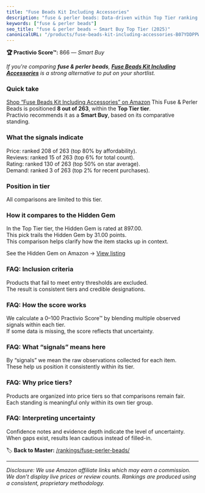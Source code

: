 ```yaml
---
title: "Fuse Beads Kit Including Accessories"
description: "fuse & perler beads: Data-driven within Top Tier ranking using the Practivio Score™. Positioned by quality, value, demand, findability, momentum."
keywords: ["fuse & perler beads"]
seo_title: "fuse & perler beads — Smart Buy Top Tier (2025)"
canonicalURL: "/products/fuse-beads-kit-including-accessories-B07YDDPPWX/"
---
```


**🏆 Practivio Score™:** 866 — _Smart Buy_


*If you're comparing **fuse & perler beads**, **[Fuse Beads Kit Including Accessories](https://www.amazon.com/dp/B07YDDPPWX?tag=practivio-20)** is a strong alternative to put on your shortlist.*
### Quick take
[Shop “Fuse Beads Kit Including Accessories” on Amazon](https://www.amazon.com/dp/B07YDDPPWX?tag=practivio-20)
This Fuse & Perler Beads is positioned **8 out of 263**, within the **Top Tier tier**.  
Practivio recommends it as a **Smart Buy**, based on its comparative standing.

### What the signals indicate
Price: ranked 208 of 263 (top 80% by affordability).  
Reviews: ranked 15 of 263 (top 6% for total count).  
Rating: ranked 130 of 263 (top 50% on star average).  
Demand: ranked 3 of 263 (top 2% for recent purchases).

### Position in tier
All comparisons are limited to this tier.

### How it compares to the Hidden Gem
In the Top Tier tier, the Hidden Gem is rated at 897.00.  
This pick trails the Hidden Gem by 31.00 points.  
This comparison helps clarify how the item stacks up in context.  

See the Hidden Gem on Amazon → [View listing](https://www.amazon.com/dp/B000ZDME7Y?tag=practivio-20)

### FAQ: Inclusion criteria
Products that fail to meet entry thresholds are excluded.  
The result is consistent tiers and credible designations.

### FAQ: How the score works
We calculate a 0–100 Practivio Score™ by blending multiple observed signals within each tier.  
If some data is missing, the score reflects that uncertainty.

### FAQ: What “signals” means here
By “signals” we mean the raw observations collected for each item.  
These help us position it consistently within its tier.

### FAQ: Why price tiers?
Products are organized into price tiers so that comparisons remain fair.  
Each standing is meaningful only within its own tier group.

### FAQ: Interpreting uncertainty
Confidence notes and evidence depth indicate the level of uncertainty.  
When gaps exist, results lean cautious instead of filled-in.


🏷️ **Back to Master:** [/rankings/fuse-perler-beads/](/rankings/fuse-perler-beads/)

---
_Disclosure: We use Amazon affiliate links which may earn a commission. We don’t display live prices or review counts. Rankings are produced using a consistent, proprietary methodology._
